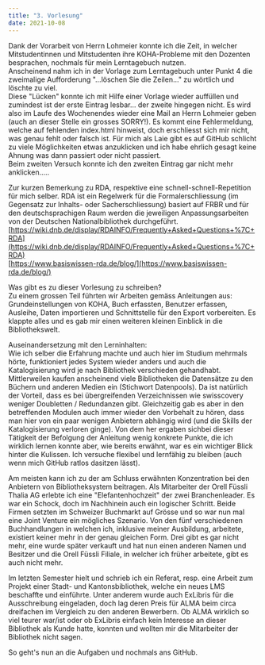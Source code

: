 ```yaml
---
title: "3. Vorlesung"
date: 2021-10-08
---
```


Dank der Vorarbeit von Herrn Lohmeier konnte ich die Zeit, in welcher Mitstudentinnen und Mitstudenten ihre KOHA-Probleme mit den Dozenten besprachen, nochmals für mein Lerntagebuch nutzen.    
Anscheinend nahm ich in der Vorlage zum Lerntagebuch unter Punkt 4 die zweimalige Aufforderung "...löschen Sie die Zeilen..." zu wörtlich und löschte zu viel.   
Diese "Lücken" konnte ich mit Hilfe einer Vorlage wieder auffüllen und zumindest ist der erste Eintrag lesbar... der zweite hingegen nicht. Es wird also im Laufe des Wochenendes wieder eine Mail an Herrn Lohmeier geben (auch an dieser Stelle ein grosses SORRY!). Es kommt eine Fehlermeldung, welche auf fehlenden index.html hinweist, doch erschliesst sich mir nicht, was genau fehlt oder falsch ist. Für mich als Laie gibt es auf GitHub schlicht zu viele Möglichkeiten etwas anzuklicken und ich habe ehrlich gesagt keine Ahnung was dann passiert oder nicht passiert.   
Beim zweiten Versuch konnte ich den zweiten Eintrag gar nicht mehr anklicken.....

Zur kurzen Bemerkung zu RDA, respektive eine schnell-schnell-Repetition für mich selber.
RDA ist ein Regelwerk für die Formalerschliessung (im Gegensatz zur Inhalts- oder Sacherschliessung) basiert auf FRBR und für den deutschsprachigen Raum werden die jeweiligen Anpassungsarbeiten von der Deutschen Nationalbibliothek durchgeführt.   
[https://wiki.dnb.de/display/RDAINFO/Frequently+Asked+Questions+%7C+RDA](https://wiki.dnb.de/display/RDAINFO/Frequently+Asked+Questions+%7C+RDA)   
[https://www.basiswissen-rda.de/blog/](https://www.basiswissen-rda.de/blog/)

Was gibt es zu dieser Vorlesung zu schreiben?    
Zu einem grossen Teil führten wir Arbeiten gemäss Anleitungen aus: Grundeinstellungen von KOHA, Buch erfassten, Benutzer erfassen, Ausleihe, Daten importieren und Schnittstelle für den Export vorbereiten. Es klappte alles und es gab mir einen weiteren kleinen Einblick in die Bibliothekswelt. 

Auseinandersetzung mit den Lerninhalten:   
Wie ich selber die Erfahrung machte und auch hier im Studium mehrmals hörte, funktioniert jedes System wieder anders und auch die Katalogisierung wird je nach Bibliothek verschieden gehandhabt.
Mittlerweilen kaufen anscheinend viele Bibliotheken die Datensätze zu den Büchern und anderen Medien ein (Stichwort Datenpools). Da ist natürlich der Vorteil, dass es bei übergreifenden Verzeichnissen wie swisscovery weniger Doubletten / Redundanzen gibt. Gleichzeitig gab es aber in den betreffenden Modulen auch immer wieder den Vorbehalt zu hören, dass man hier von ein paar wenigen Anbietern abhängig wird (und die Skills der Katalogisierung verloren ginge).
Von dem her ergaben sichbei dieser Tätigkeit der Befolgung der Anleitung wenig konkrete Punkte, die ich wirklich lernen konnte aber, wie bereits erwähnt, war es ein wichtiger Blick hinter die Kulissen. 
Ich versuche flexibel und lernfähig zu bleiben (auch wenn mich GitHub ratlos dasitzen lässt).

Am meisten kann ich zu der am Schluss erwähnten Konzentration bei den Anbietern von Bibliotheksystem beitragen. Als Mitarbeiter der Orell Füssli Thalia AG erlebte ich eine "Elefantenhochzeit" der zwei Branchenleader. Es war ein Schock, doch im Nachhinein auch ein logischer Schritt. Beide Firmen setzten im Schweizer Buchmarkt auf Grösse und so war nun mal eine Joint Venture ein mögliches Szenario.
Von den fünf verschiedenen Buchhandlungen in welchen ich, inklusive meiner Ausbildung, arbeitete, existiert keiner mehr in der genau gleichen Form. Drei gibt es gar nicht mehr, eine wurde später verkauft und hat nun einen anderen Namen und Besitzer und die Orell Füssli Filiale, in welcher ich früher arbeitete, gibt es auch nicht mehr.

Im letzten Semester hielt und schrieb ich ein Referat, resp. eine Arbeit zum Projekt einer Stadt- und Kantonsbibliothek, welche ein neues LMS beschaffte und einführte. Unter anderem wurde auch ExLibris für die Ausschreibung eingeladen, doch lag deren Preis für ALMA beim circa dreifachen im Vergleich zu den anderen Bewerbern. Ob ALMA wirklich so viel teurer war/ist oder ob ExLibris einfach kein Interesse an dieser Bibliothek als Kunde hatte, konnten und wollten mir die Mitarbeiter der Bibliothek nicht sagen. 
   
So geht's nun an die Aufgaben und nochmals ans GitHub.
